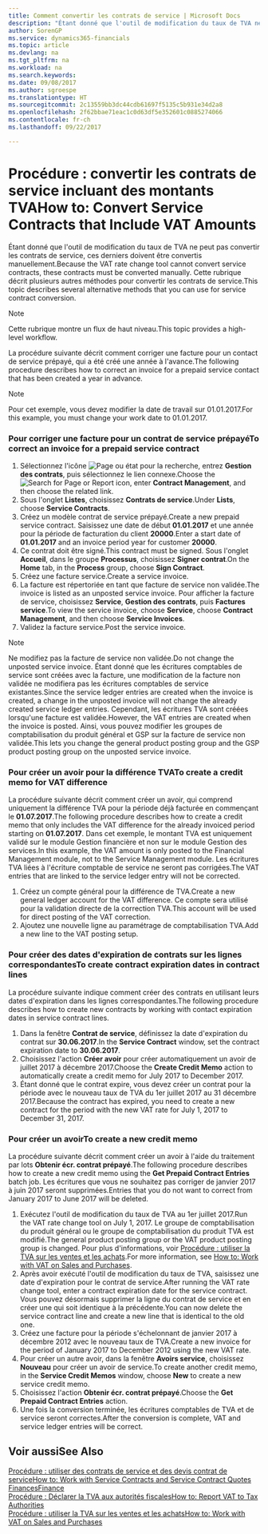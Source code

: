 ```yaml
---
title: Comment convertir les contrats de service | Microsoft Docs
description: "Étant donné que l'outil de modification du taux de TVA ne peut pas convertir les contrats de service, ces derniers doivent être convertis manuellement. Cette rubrique décrit plusieurs autres méthodes pour convertir les contrats de service."
author: SorenGP
ms.service: dynamics365-financials
ms.topic: article
ms.devlang: na
ms.tgt_pltfrm: na
ms.workload: na
ms.search.keywords: 
ms.date: 09/08/2017
ms.author: sgroespe
ms.translationtype: HT
ms.sourcegitcommit: 2c13559bb3dc44cdb61697f5135c5b931e34d2a8
ms.openlocfilehash: 2f62bbae71eac1c0d63df5e352601c0885274066
ms.contentlocale: fr-ch
ms.lasthandoff: 09/22/2017

---
```

# <a name="how-to-convert-service-contracts-that-include-vat-amounts"></a><span data-ttu-id="87a87-104">Procédure : convertir les contrats de service incluant des montants TVA</span><span class="sxs-lookup"><span data-stu-id="87a87-104">How to: Convert Service Contracts that Include VAT Amounts</span></span>
<span data-ttu-id="87a87-105">Étant donné que l'outil de modification du taux de TVA ne peut pas convertir les contrats de service, ces derniers doivent être convertis manuellement.</span><span class="sxs-lookup"><span data-stu-id="87a87-105">Because the VAT rate change tool cannot convert service contracts, these contracts must be converted manually.</span></span> <span data-ttu-id="87a87-106">Cette rubrique décrit plusieurs autres méthodes pour convertir les contrats de service.</span><span class="sxs-lookup"><span data-stu-id="87a87-106">This topic describes several alternative methods that you can use for service contract conversion.</span></span>  

> [!NOTE]  
>  <span data-ttu-id="87a87-107">Cette rubrique montre un flux de haut niveau.</span><span class="sxs-lookup"><span data-stu-id="87a87-107">This topic provides a high-level workflow.</span></span>  

 <span data-ttu-id="87a87-108">La procédure suivante décrit comment corriger une facture pour un contact de service prépayé, qui a été créé une année à l'avance.</span><span class="sxs-lookup"><span data-stu-id="87a87-108">The following procedure describes how to correct an invoice for a prepaid service contact that has been created a year in advance.</span></span>  

> [!NOTE]  
>  <span data-ttu-id="87a87-109">Pour cet exemple, vous devez modifier la date de travail sur 01.01.2017.</span><span class="sxs-lookup"><span data-stu-id="87a87-109">For this example, you must change your work date to 01.01.2017.</span></span>  

### <a name="to-correct-an-invoice-for-a-prepaid-service-contract"></a><span data-ttu-id="87a87-110">Pour corriger une facture pour un contrat de service prépayé</span><span class="sxs-lookup"><span data-stu-id="87a87-110">To correct an invoice for a prepaid service contract</span></span>  
1. <span data-ttu-id="87a87-111">Sélectionnez l'icône ![Page ou état pour la recherche](media/ui-search/search_small.png "Page ou état pour la recherche"), entrez **Gestion des contrats**, puis sélectionnez le lien connexe.</span><span class="sxs-lookup"><span data-stu-id="87a87-111">Choose the ![Search for Page or Report](media/ui-search/search_small.png "Search for Page or Report icon") icon, enter **Contract Management**, and then choose the related link.</span></span>  
2. <span data-ttu-id="87a87-112">Sous l'onglet **Listes**, choisissez **Contrats de service**.</span><span class="sxs-lookup"><span data-stu-id="87a87-112">Under **Lists**, choose **Service Contracts**.</span></span>  
3. <span data-ttu-id="87a87-113">Créez un modèle contrat de service prépayé.</span><span class="sxs-lookup"><span data-stu-id="87a87-113">Create a new prepaid service contract.</span></span> <span data-ttu-id="87a87-114">Saisissez une date de début **01.01.2017** et une année pour la période de facturation du client **20000**.</span><span class="sxs-lookup"><span data-stu-id="87a87-114">Enter a start date of **01.01.2017** and an invoice period year for customer **20000**.</span></span>  
4. <span data-ttu-id="87a87-115">Ce contrat doit être signé.</span><span class="sxs-lookup"><span data-stu-id="87a87-115">This contract must be signed.</span></span> <span data-ttu-id="87a87-116">Sous l'onglet **Accueil**, dans le groupe **Processus**, choisissez **Signer contrat**.</span><span class="sxs-lookup"><span data-stu-id="87a87-116">On the **Home** tab, in the **Process** group, choose **Sign Contract**.</span></span>  
5. <span data-ttu-id="87a87-117">Créez une facture service.</span><span class="sxs-lookup"><span data-stu-id="87a87-117">Create a service invoice.</span></span>
6. <span data-ttu-id="87a87-118">La facture est répertoriée en tant que facture de service non validée.</span><span class="sxs-lookup"><span data-stu-id="87a87-118">The invoice is listed as an unposted service invoice.</span></span> <span data-ttu-id="87a87-119">Pour afficher la facture de service, choisissez **Service**, **Gestion des contrats**, puis **Factures service**.</span><span class="sxs-lookup"><span data-stu-id="87a87-119">To view the service invoice, choose **Service**, choose **Contract Management**, and then choose **Service Invoices**.</span></span>  
7. <span data-ttu-id="87a87-120">Validez la facture service.</span><span class="sxs-lookup"><span data-stu-id="87a87-120">Post the service invoice.</span></span>  

> [!NOTE]  
>  <span data-ttu-id="87a87-121">Ne modifiez pas la facture de service non validée.</span><span class="sxs-lookup"><span data-stu-id="87a87-121">Do not change the unposted service invoice.</span></span> <span data-ttu-id="87a87-122">Étant donné que les écritures comptables de service sont créées avec la facture, une modification de la facture non validée ne modifiera pas les écritures comptables de service existantes.</span><span class="sxs-lookup"><span data-stu-id="87a87-122">Since the service ledger entries are created when the invoice is created, a change in the unposted invoice will not change the already created service ledger entries.</span></span> <span data-ttu-id="87a87-123">Cependant, les écritures TVA sont créées lorsqu'une facture est validée.</span><span class="sxs-lookup"><span data-stu-id="87a87-123">However, the VAT entries are created when the invoice is posted.</span></span> <span data-ttu-id="87a87-124">Ainsi, vous pouvez modifier les groupes de comptabilisation du produit général et GSP sur la facture de service non validée.</span><span class="sxs-lookup"><span data-stu-id="87a87-124">This lets you change the general product posting group and the GSP product posting group on the unposted service invoice.</span></span>  

### <a name="to-create-a-credit-memo-for-vat-difference"></a><span data-ttu-id="87a87-125">Pour créer un avoir pour la différence TVA</span><span class="sxs-lookup"><span data-stu-id="87a87-125">To create a credit memo for VAT difference</span></span>  
<span data-ttu-id="87a87-126">La procédure suivante décrit comment créer un avoir, qui comprend uniquement la différence TVA pour la période déjà facturée en commençant le **01.07.2017**.</span><span class="sxs-lookup"><span data-stu-id="87a87-126">The following procedure describes how to create a credit memo that only includes the VAT difference for the already invoiced period starting on **01.07.2017**.</span></span> <span data-ttu-id="87a87-127">Dans cet exemple, le montant TVA est uniquement validé sur le module Gestion financière et non sur le module Gestion des services.</span><span class="sxs-lookup"><span data-stu-id="87a87-127">In this example, the VAT amount is only posted to the Financial Management module, not to the Service Management module.</span></span> <span data-ttu-id="87a87-128">Les écritures TVA liées à l'écriture comptable de service ne seront pas corrigées.</span><span class="sxs-lookup"><span data-stu-id="87a87-128">The VAT entries that are linked to the service ledger entry will not be corrected.</span></span>  

1. <span data-ttu-id="87a87-129">Créez un compte général pour la différence de TVA.</span><span class="sxs-lookup"><span data-stu-id="87a87-129">Create a new general ledger account for the VAT difference.</span></span> <span data-ttu-id="87a87-130">Ce compte sera utilisé pour la validation directe de la correction TVA.</span><span class="sxs-lookup"><span data-stu-id="87a87-130">This account will be used for direct posting of the VAT correction.</span></span>  
2. <span data-ttu-id="87a87-131">Ajoutez une nouvelle ligne au paramétrage de comptabilisation TVA.</span><span class="sxs-lookup"><span data-stu-id="87a87-131">Add a new line to the VAT posting setup.</span></span>  

### <a name="to-create-contract-expiration-dates-in-contract-lines"></a><span data-ttu-id="87a87-132">Pour créer des dates d'expiration de contrats sur les lignes correspondantes</span><span class="sxs-lookup"><span data-stu-id="87a87-132">To create contract expiration dates in contract lines</span></span>  
<span data-ttu-id="87a87-133">La procédure suivante indique comment créer des contrats en utilisant leurs dates d'expiration dans les lignes correspondantes.</span><span class="sxs-lookup"><span data-stu-id="87a87-133">The following procedure describes how to create new contracts by working with contact expiration dates in service contract lines.</span></span>  

1. <span data-ttu-id="87a87-134">Dans la fenêtre **Contrat de service**, définissez la date d'expiration du contrat sur **30.06.2017**.</span><span class="sxs-lookup"><span data-stu-id="87a87-134">In the **Service Contract** window, set the contract expiration date to **30.06.2017**.</span></span>  
2. <span data-ttu-id="87a87-135">Choisissez l'action **Créer avoir** pour créer automatiquement un avoir de juillet 2017 à décembre 2017.</span><span class="sxs-lookup"><span data-stu-id="87a87-135">Choose the **Create Credit Memo** action to automatically create a credit memo for July 2017 to December 2017.</span></span>  
3. <span data-ttu-id="87a87-136">Étant donné que le contrat expire, vous devez créer un contrat pour la période avec le nouveau taux de TVA du 1er juillet 2017 au 31 décembre 2017.</span><span class="sxs-lookup"><span data-stu-id="87a87-136">Because the contract has expired, you need to create a new contract for the period with the new VAT rate for July 1, 2017 to December 31, 2017.</span></span>  

### <a name="to-create-a-new-credit-memo"></a><span data-ttu-id="87a87-137">Pour créer un avoir</span><span class="sxs-lookup"><span data-stu-id="87a87-137">To create a new credit memo</span></span>  
<span data-ttu-id="87a87-138">La procédure suivante décrit comment créer un avoir à l'aide du traitement par lots **Obtenir écr. contrat prépayé**.</span><span class="sxs-lookup"><span data-stu-id="87a87-138">The following procedure describes how to create a new credit memo using the **Get Prepaid Contract Entries** batch job.</span></span> <span data-ttu-id="87a87-139">Les écritures que vous ne souhaitez pas corriger de janvier 2017 à juin 2017 seront supprimées.</span><span class="sxs-lookup"><span data-stu-id="87a87-139">Entries that you do not want to correct from January 2017 to June 2017 will be deleted.</span></span>  

1. <span data-ttu-id="87a87-140">Exécutez l'outil de modification du taux de TVA au 1er juillet 2017.</span><span class="sxs-lookup"><span data-stu-id="87a87-140">Run the VAT rate change tool on July 1, 2017.</span></span> <span data-ttu-id="87a87-141">Le groupe de comptabilisation du produit général ou le groupe de comptabilisation du produit TVA est modifié.</span><span class="sxs-lookup"><span data-stu-id="87a87-141">The general product posting group or the VAT product posting group is changed.</span></span> <span data-ttu-id="87a87-142">Pour plus d'informations, voir [Procédure : utiliser la TVA sur les ventes et les achats](finance-work-with-vat.md).</span><span class="sxs-lookup"><span data-stu-id="87a87-142">For more information, see [How to: Work with VAT on Sales and Purchases](finance-work-with-vat.md).</span></span>  
2. <span data-ttu-id="87a87-143">Après avoir exécuté l'outil de modification du taux de TVA, saisissez une date d'expiration pour le contrat de service.</span><span class="sxs-lookup"><span data-stu-id="87a87-143">After running the VAT rate change tool, enter a contract expiration date for the service contract.</span></span> <span data-ttu-id="87a87-144">Vous pouvez désormais supprimer la ligne du contrat de service et en créer une qui soit identique à la précédente.</span><span class="sxs-lookup"><span data-stu-id="87a87-144">You can now delete the service contract line and create a new line that is identical to the old one.</span></span>  
3. <span data-ttu-id="87a87-145">Créez une facture pour la période s'échelonnant de janvier 2017 à décembre 2012 avec le nouveau taux de TVA.</span><span class="sxs-lookup"><span data-stu-id="87a87-145">Create a new invoice for the period of January 2017 to December 2012 using the new VAT rate.</span></span>  
4. <span data-ttu-id="87a87-146">Pour créer un autre avoir, dans la fenêtre **Avoirs service**, choisissez **Nouveau** pour créer un avoir de service.</span><span class="sxs-lookup"><span data-stu-id="87a87-146">To create another credit memo, in the **Service Credit Memos** window, choose **New** to create a new service credit memo.</span></span>  
5. <span data-ttu-id="87a87-147">Choisissez l'action **Obtenir écr. contrat prépayé**.</span><span class="sxs-lookup"><span data-stu-id="87a87-147">Choose the **Get Prepaid Contract Entries** action.</span></span>  
6. <span data-ttu-id="87a87-148">Une fois la conversion terminée, les écritures comptables de TVA et de service seront correctes.</span><span class="sxs-lookup"><span data-stu-id="87a87-148">After the conversion is complete, VAT and service ledger entries will be correct.</span></span>  

## <a name="see-also"></a><span data-ttu-id="87a87-149">Voir aussi</span><span class="sxs-lookup"><span data-stu-id="87a87-149">See Also</span></span>  
[<span data-ttu-id="87a87-150">Procédure : utiliser des contrats de service et des devis contrat de service</span><span class="sxs-lookup"><span data-stu-id="87a87-150">How to: Work with Service Contracts and Service Contract Quotes</span></span>](service-how-to-create-service-contracts-and-service-contract-quotes.md)  
[<span data-ttu-id="87a87-151">Finances</span><span class="sxs-lookup"><span data-stu-id="87a87-151">Finance</span></span>](finance.md)  
[<span data-ttu-id="87a87-152">Procédure : Déclarer la TVA aux autorités fiscales</span><span class="sxs-lookup"><span data-stu-id="87a87-152">How to: Report VAT to Tax Authorities</span></span>](finance-how-report-vat.md)  
[<span data-ttu-id="87a87-153">Procédure : utiliser la TVA sur les ventes et les achats</span><span class="sxs-lookup"><span data-stu-id="87a87-153">How to: Work with VAT on Sales and Purchases</span></span>](finance-work-with-vat.md)  

